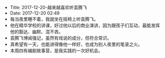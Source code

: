- Title: 2017-12-20-越来越喜欢听袁腾飞
- Date: 2017-12-20 02:49
- 每当夜里睡不着，我就坐在摇椅上听袁腾飞。
- 他在精华学校的讲课，好过他以后的商业演讲，因为跟孩子们互动，最能发挥他的豁达、幽默、混不吝。
- 袁腾飞博闻强记，虽然有戏说的成分，但符合常识。
- 真希望有一天，也能讲得像他一样好，也成为别人夜里的笔录之火。
- 本周四有编剧故事营，是我实践的一次好机会。
